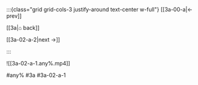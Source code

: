 :::{class="grid grid-cols-3 justify-around text-center w-full"}
[[3a-00-a|← prev]]

[[3a|⌂ back]]

[[3a-02-a-2|next →]]

:::

![[3a-02-a-1.any%.mp4]]

#any% #3a #3a-02-a-1